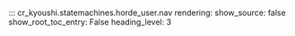 ::: cr_kyoushi.statemachines.horde_user.nav
    rendering:
      show_source: false
      show_root_toc_entry: False
      heading_level: 3

